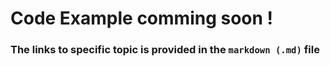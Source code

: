# Code Example comming soon !

### The links to specific topic is provided in the `markdown (.md)` file
